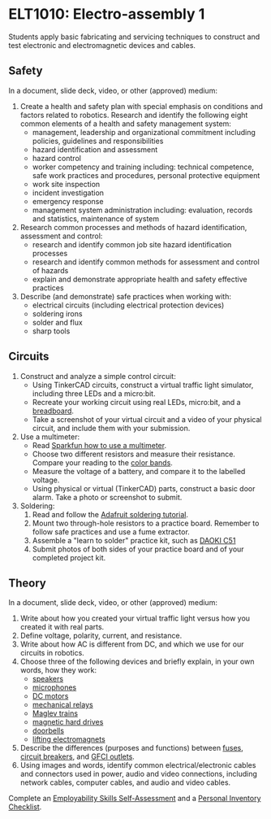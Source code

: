 # ELT1010: Electro-assembly 1

Students apply basic fabricating and servicing techniques to construct and test electronic and electromagnetic devices and cables.

## Safety

In a document, slide deck, video, or other (approved) medium:

1. Create a health and safety plan with special emphasis on conditions and factors related to robotics. Research and identify the following eight common elements of a health and safety management system:
    * management, leadership and organizational commitment including policies, guidelines and responsibilities
    * hazard identification and assessment
    * hazard control
    * worker competency and training including: technical competence, safe work practices and procedures, personal protective equipment
    * work site inspection
    * incident investigation
    * emergency response
    * management system administration including: evaluation, records and statistics, maintenance of system
1. Research common processes and methods of hazard identification, assessment and control:
    * research and identify common job site hazard identification processes
    * research and identify common methods for assessment and control of hazards
    * explain and demonstrate appropriate health and safety effective practices
1. Describe (and demonstrate) safe practices when working with:
    * electrical circuits (including electrical protection devices)
    * soldering irons
    * solder and flux
    * sharp tools

## Circuits

1. Construct and analyze a simple control circuit:
    * Using TinkerCAD circuits, construct a virtual traffic light simulator, including three LEDs and a micro:bit.
    * Recreate your working circuit using real LEDs, micro:bit, and a [breadboard](https://learn.sparkfun.com/tutorials/how-to-use-a-breadboard/all).
    * Take a screenshot of your virtual circuit and a video of your physical circuit, and include them with your submission.
1. Use a multimeter:
    * Read [Sparkfun how to use a multimeter](https://learn.sparkfun.com/tutorials/how-to-use-a-multimeter/all).
    * Choose two different resistors and measure their resistance. Compare your reading to the [color bands](https://www.digikey.ca/en/resources/conversion-calculators/conversion-calculator-resistor-color-code).
    * Measure the voltage of a battery, and compare it to the labelled voltage.
    * Using physical or virtual (TinkerCAD) parts, construct a basic door alarm. Take a photo or screenshot to submit.
1. Soldering:
    1. Read and follow the [Adafruit soldering tutorial](https://learn.adafruit.com/adafruit-guide-excellent-soldering).
    1. Mount two through-hole resistors to a practice board. Remember to follow safe practices and use a fume extractor.
    1. Assemble a "learn to solder" practice kit, such as [DAOKI C51](https://www.instructables.com/How-to-Set-Up-Time-and-Alarm-in-C51-4-Bits-Digital/)
    1. Submit photos of both sides of your practice board and of your completed project kit.

## Theory

In a document, slide deck, video, or other (approved) medium:

1. Write about how you created your virtual traffic light versus how you created it with real parts.
1. Define voltage, polarity, current, and resistance.
1. Write about how AC is different from DC, and which we use for our circuits in robotics.
1. Choose three of the following devices and briefly explain, in your own words, how they work:
    * [speakers](https://electronics.howstuffworks.com/speaker.htm)
    * [microphones](https://mynewmicrophone.com/how-do-microphones-work-a-helpful-illustrated-guide)
    * [DC motors](https://en.wikipedia.org/wiki/DC_motor)
    * [mechanical relays](https://www.explainthatstuff.com/howrelayswork.html)
    * [Maglev trains](https://science.howstuffworks.com/transport/engines-equipment/maglev-train.htm)
    * [magnetic hard drives](https://computer.howstuffworks.com/hard-disk.htm)
    * [doorbells](https://www.wonderopolis.org/wonder/how-does-a-doorbell-work)
    * [lifting electromagnets](https://science.howstuffworks.com/electromagnet.htm)
1. Describe the differences (purposes and functions) between [fuses](https://en.wikipedia.org/wiki/Fuse_(electrical)), [circuit breakers](https://en.wikipedia.org/wiki/Circuit_breaker), and [GFCI outlets](https://en.wikipedia.org/wiki/Residual-current_device).
1. Using images and words, identify common electrical/electronic cables and connectors used in power, audio and video connections, including network cables, computer cables, and audio and video cables.

Complete an [Employability Skills Self-Assessment](https://docs.google.com/forms/d/e/1FAIpQLSeg5oKGSpVoPOOobLzBy20qugNRzDVHIJ4GU4AR6stKZwMFeg/viewform?usp=pp_url&entry.1608836029=ELT1010) and a [Personal Inventory Checklist](https://docs.google.com/forms/d/e/1FAIpQLSdOEdGul7Omr2ggimeQU-dwUKrWGPU9t52ocposyntKgm7Kjg/viewform?usp=pp_url&entry.1721107223=ELT1010).
